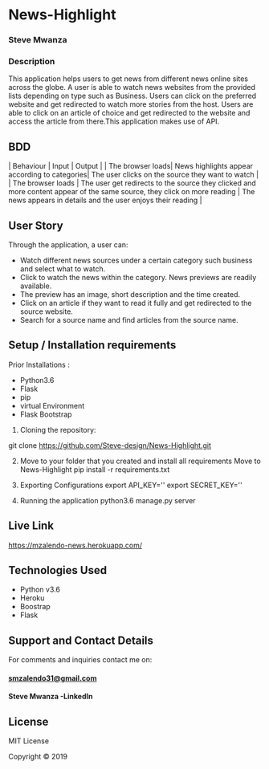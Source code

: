 # News-Highlight

### Steve Mwanza

### Description

This application helps users to get news from different news online sites across the globe. A user is able to watch news websites from the provided lists depending on type such as Business. Users can click on the preferred website and get redirected to watch more stories from the host. Users are able to click on an article of choice and get redirected to the website and access the article from there.This application makes use of API.

## BDD
| Behaviour        | Input          | Output  |
| The browser loads| News highlights appear according to categories| The user clicks on the source they want to watch |
| The browser loads | The user get redirects to the source they clicked and more content appear of the same source, they click on more reading | The news appears in details and the user enjoys their reading |

## User Story

Through the application, a user can:

* Watch different news sources under a certain category such business and select what to watch.
* Click to watch the news within the category. News previews are readily available.
* The preview has an image, short description and the time created.
* Click on an article if they want to read it fully and get redirected to the source website.
* Search for a source name and find articles from the source name. 

## Setup / Installation requirements

Prior Installations :
* Python3.6
* Flask
* pip
* virtual Environment
* Flask Bootstrap


1. Cloning the repository:

git clone https://github.com/Steve-design/News-Highlight.git

2. Move to your folder that you created and install all requirements
Move to News-Highlight
pip install -r requirements.txt

3. Exporting Configurations
export API_KEY='<YOUR API_KEY HERE>'
export SECRET_KEY='<YOUR SECRET_KEY HERE>'

4. Running the application
python3.6 manage.py server

## Live Link
   https://mzalendo-news.herokuapp.com/

   ## Technologies Used
* Python v3.6
* Heroku
* Boostrap
* Flask




## Support and Contact Details

For comments and inquiries contact me on:

####  smzalendo31@gmail.com
####  Steve Mwanza -LinkedIn



## License
MIT License

Copyright &copy; 2019 

